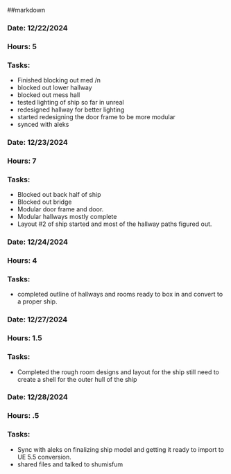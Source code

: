 ##markdown
### Date: 12/22/2024
### Hours: 5
### Tasks:
- Finished blocking out med /n
- blocked out lower hallway
- blocked out mess hall 
- tested lighting of ship so far in unreal 
- redesigned hallway for better lighting 
- started redesigning the door frame to be more modular
- synced with aleks 

### Date: 12/23/2024
### Hours: 7
### Tasks:
- Blocked out back half of ship
- Blocked out bridge
- Modular door frame and door. 
- Modular hallways mostly complete
- Layout #2 of ship started and most of the hallway paths figured out. 

### Date: 12/24/2024
### Hours: 4
### Tasks:
- completed outline of hallways and rooms ready to box in and convert to a proper ship. 

### Date: 12/27/2024
### Hours: 1.5
### Tasks:
- Completed the rough room designs and layout for the ship still need to create a shell for the outer hull of the ship

### Date: 12/28/2024
### Hours: .5
### Tasks:
- Sync with aleks on finalizing ship model and getting it ready to import to UE 5.5 conversion.
- shared files and talked to shumisfum 